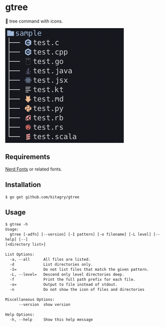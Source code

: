 # gtree

🎄 tree command with icons.

![sample image](./images/sample.png)

## Requirements

[Nerd Fonts](https://www.nerdfonts.com/) or related fonts.

## Installation

```
$ go get github.com/kitagry/gtree
```

## Usage

```
$ gtree -h
Usage:
  gtree [-adfn] [--version] [-I pattern] [-o filename] [-L level] [--help] [--]
[<directory list>]

List Options:
  -a, --all      All files are listed.
  -d             List directories only.
  -I=            Do not list files that match the given pattern.
  -L, --level=   Descend only level directories deep.
  -f             Print the full path prefix for each file.
  -o=            Output to file instead of stdout.
  -n             Do not show the icon of files and directories

Miscellaneous Options:
      --version  show version

Help Options:
  -h, --help     Show this help message
```
